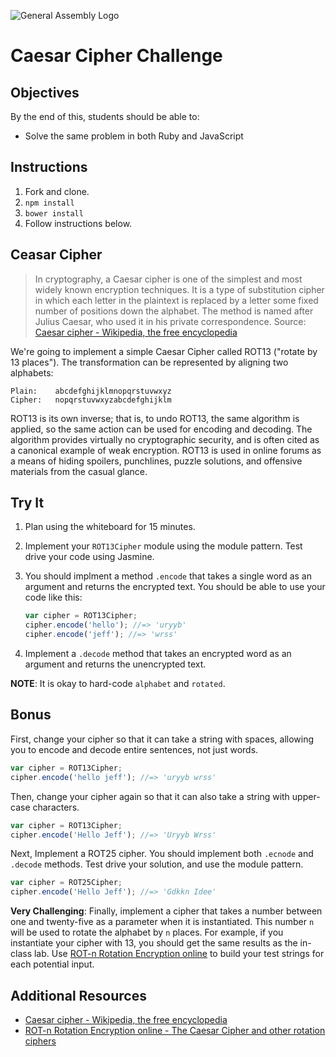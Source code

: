 ![General Assembly Logo](http://i.imgur.com/ke8USTq.png)

# Caesar Cipher Challenge

## Objectives

By the end of this, students should be able to:

-   Solve the same problem in both Ruby and JavaScript

## Instructions

1. Fork and clone.
1. `npm install`
1. `bower install`
1. Follow instructions below.

## Ceasar Cipher

> In cryptography, a Caesar cipher is one of the simplest and most widely known encryption techniques. It is a type of substitution cipher in which each letter in the plaintext is replaced by a letter some fixed number of positions down the alphabet. The method is named after Julius Caesar, who used it in his private correspondence. Source: [Caesar cipher - Wikipedia, the free encyclopedia](http://en.wikipedia.org/wiki/Caesar_cipher)

We're going to implement a simple Caesar Cipher called ROT13 ("rotate by 13 places"). The transformation can be represented by aligning two alphabets:

```
Plain:    abcdefghijklmnopqrstuvwxyz
Cipher:   nopqrstuvwxyzabcdefghijklm
```

ROT13 is its own inverse; that is, to undo ROT13, the same algorithm is applied, so the same action can be used for encoding and decoding. The algorithm provides virtually no cryptographic security, and is often cited as a canonical example of weak encryption. ROT13 is used in online forums as a means of hiding spoilers, punchlines, puzzle solutions, and offensive materials from the casual glance.

## Try It

1. Plan using the whiteboard for 15 minutes.
1. Implement your `ROT13Cipher` module using the module pattern. Test drive your code using Jasmine.
1. You should implment a method `.encode` that takes a single word as an argument and returns the encrypted text. You should be able to use your code like this:

    ```js
    var cipher = ROT13Cipher;
    cipher.encode('hello'); //=> 'uryyb'
    cipher.encode('jeff'); //=> 'wrss'
    ```

1. Implement a `.decode` method that takes an encrypted word as an argument and returns the unencrypted text.

**NOTE**: It is okay to hard-code `alphabet` and `rotated`.

## Bonus

First, change your cipher so that it can take a string with spaces, allowing you to encode and decode entire sentences, not just words.

```js
var cipher = ROT13Cipher;
cipher.encode('hello jeff'); //=> 'uryyb wrss'
```
Then, change your cipher again so that it can also take a string with upper-case characters.

```js
var cipher = ROT13Cipher;
cipher.encode('Hello Jeff'); //=> 'Uryyb Wrss'
```

Next, Implement a ROT25 cipher. You should implement both `.ecnode` and `.decode` methods. Test drive your solution, and use the module pattern.

```js
var cipher = ROT25Cipher;
cipher.encode('Hello Jeff'); //=> 'Gdkkn Idee'
```

**Very Challenging**: Finally, implement a cipher that takes a number between one and twenty-five as a parameter when it is instantiated. This number `n` will be used to rotate the alphabet by `n` places. For example, if you instantiate your cipher with 13, you should get the same results as the in-class lab. Use [ROT-n Rotation Encryption online](http://www.rot-n.com/) to build your test strings for each potential input.

## Additional Resources

- [Caesar cipher - Wikipedia, the free encyclopedia](http://en.wikipedia.org/wiki/Caesar_cipher)
- [ROT-n Rotation Encryption online - The Caesar Cipher and other rotation ciphers](http://www.rot-n.com/)
